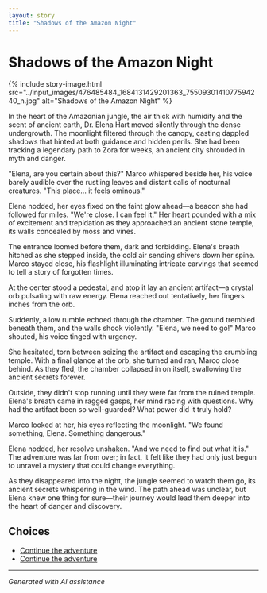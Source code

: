 ```yaml
---
layout: story
title: "Shadows of the Amazon Night"
---
```


# Shadows of the Amazon Night

{% include story-image.html src="../input_images/476485484_1684131429201363_7550930141077594240_n.jpg" alt="Shadows of the Amazon Night" %}

In the heart of the Amazonian jungle, the air thick with humidity and the scent of ancient earth, Dr. Elena Hart moved silently through the dense undergrowth. The moonlight filtered through the canopy, casting dappled shadows that hinted at both guidance and hidden perils. She had been tracking a legendary path to Zora for weeks, an ancient city shrouded in myth and danger.

"Elena, are you certain about this?" Marco whispered beside her, his voice barely audible over the rustling leaves and distant calls of nocturnal creatures. "This place... it feels ominous."

Elena nodded, her eyes fixed on the faint glow ahead—a beacon she had followed for miles. "We're close. I can feel it." Her heart pounded with a mix of excitement and trepidation as they approached an ancient stone temple, its walls concealed by moss and vines.

The entrance loomed before them, dark and forbidding. Elena's breath hitched as she stepped inside, the cold air sending shivers down her spine. Marco stayed close, his flashlight illuminating intricate carvings that seemed to tell a story of forgotten times.

At the center stood a pedestal, and atop it lay an ancient artifact—a crystal orb pulsating with raw energy. Elena reached out tentatively, her fingers inches from the orb.

Suddenly, a low rumble echoed through the chamber. The ground trembled beneath them, and the walls shook violently. "Elena, we need to go!" Marco shouted, his voice tinged with urgency.

She hesitated, torn between seizing the artifact and escaping the crumbling temple. With a final glance at the orb, she turned and ran, Marco close behind. As they fled, the chamber collapsed in on itself, swallowing the ancient secrets forever.

Outside, they didn't stop running until they were far from the ruined temple. Elena's breath came in ragged gasps, her mind racing with questions. Why had the artifact been so well-guarded? What power did it truly hold?

Marco looked at her, his eyes reflecting the moonlight. "We found something, Elena. Something dangerous."

Elena nodded, her resolve unshaken. "And we need to find out what it is." The adventure was far from over; in fact, it felt like they had only just begun to unravel a mystery that could change everything.

As they disappeared into the night, the jungle seemed to watch them go, its ancient secrets whispering in the wind. The path ahead was unclear, but Elena knew one thing for sure—their journey would lead them deeper into the heart of danger and discovery.


## Choices

* [Continue the adventure](./B0BHLH14NQ.01._SCLZZZZZZZ_SX500_)
* [Continue the adventure](./144327630_3930950650332675_7163600755928566265_n)


---
*Generated with AI assistance*
